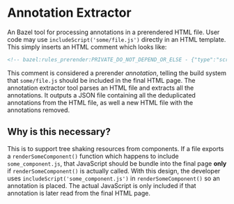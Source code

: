# Annotation Extractor

An Bazel tool for processing annotations in a prerendered HTML file. User code
may use `includeScript('some/file.js')` directly in an HTML template. This
simply inserts an HTML comment which looks like:

```html
<!-- bazel:rules_prerender:PRIVATE_DO_NOT_DEPEND_OR_ELSE - {"type":"script","path":"some/file.js"} -->
```

This comment is considered a prerender *annotation*, telling the build system
that `some/file.js` should be included in the final HTML page. The annotation
extractor tool parses an HTML file and extracts all the annotations. It outputs
a JSON file containing all the deduplicated annotations from the HTML file, as
well a new HTML file with the annotations removed.

## Why is this necessary?

This is to support tree shaking resources from components. If a file exports a
`renderSomeComponent()` function which happens to include `some_component.js`,
that JavaScript should be bundle into the final page **only** if
`renderSomeComponent()` is actually called. With this design, the developer uses
`includeScript('some_component.js')` in `renderSomeComponent()` so an annotation
is placed. The actual JavaScript is only included if that annotation is later
read from the final HTML page.
